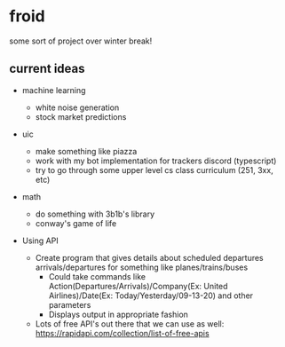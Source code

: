 # froid
some sort of project over winter break!

## current ideas 
- machine learning
  - white noise generation
  - stock market predictions 
- uic
  - make something like piazza
  - work with my bot implementation for trackers discord (typescript)
  - try to go through some upper level cs class curriculum (251, 3xx, etc)
- math
  - do something with 3b1b's library
  - conway's game of life 

- Using API
  - Create program that gives details about scheduled departures arrivals/departures for something like planes/trains/buses
    - Could take commands like Action(Departures/Arrivals)/Company(Ex: United Airlines)/Date(Ex: Today/Yesterday/09-13-20) and other parameters
    - Displays output in appropriate fashion
  - Lots of free API's out there that we can use as well: https://rapidapi.com/collection/list-of-free-apis
